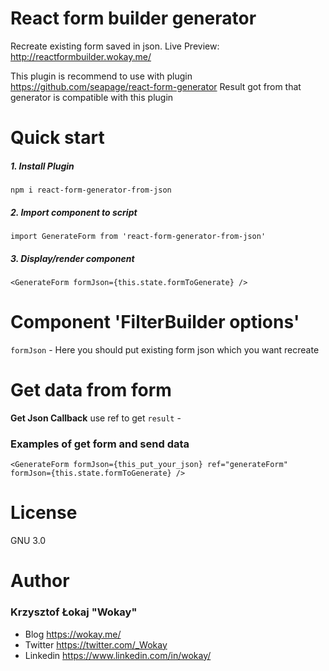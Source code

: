 # React form builder generator
Recreate existing form saved in json.
Live Preview: http://reactformbuilder.wokay.me/

This plugin is recommend to use with plugin
https://github.com/seapage/react-form-generator
Result got from that generator is compatible with this plugin


# Quick start
##### 1. Install Plugin
`npm i react-form-generator-from-json
`
##### 2. Import component to script
`import GenerateForm from 'react-form-generator-from-json'`
##### 3. Display/render component
```
<GenerateForm formJson={this.state.formToGenerate} />
```

# Component 'FilterBuilder options'

`formJson` - Here you should put existing form json which you want recreate

# Get data from form
**Get Json Callback**
use ref to get `result` - 
### Examples of get form and send data 
```
<GenerateForm formJson={this_put_your_json} ref="generateForm" formJson={this.state.formToGenerate} />
```

# License
GNU 3.0

# Author

### Krzysztof Łokaj "Wokay"
- Blog https://wokay.me/
- Twitter https://twitter.com/_Wokay
- Linkedin https://www.linkedin.com/in/wokay/
